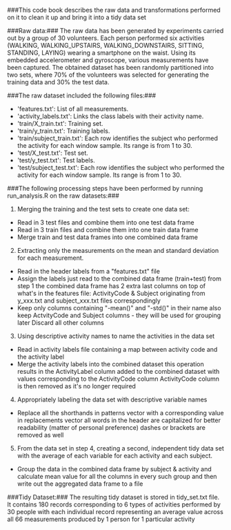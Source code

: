 ###This code book describes the raw data and transformations performed on it to clean it up and bring it into a tidy data set

###Raw data:###
The raw data has been generated by experiments carried out by a group of 30 volunteers. Each person performed six activities (WALKING, WALKING_UPSTAIRS, WALKING_DOWNSTAIRS, SITTING, STANDING, LAYING) wearing a smartphone on the waist. Using its embedded accelerometer and gyroscope, various measurements have been captured. The obtained dataset has been randomly partitioned into two sets, where 70% of the volunteers was selected for generating the training data and 30% the test data. 

###The raw dataset included the following files:###
- 'features.txt': List of all measurements.
- 'activity_labels.txt': Links the class labels with their activity name.
- 'train/X_train.txt': Training set.
- 'train/y_train.txt': Training labels.
- 'train/subject_train.txt': Each row identifies the subject who performed the activity for each window sample. Its range is from 1 to 30. 
- 'test/X_test.txt': Test set.
- 'test/y_test.txt': Test labels.
- 'test/subject_test.txt': Each row identifies the subject who performed the activity for each window sample. Its range is from 1 to 30. 

###The following processing steps have been performed by running run_analysis.R on the raw datasets:###

1. Merging the training and the test sets to create one data set:
  + Read in 3 test files and combine them into one test data frame
  + Read in 3 train files and combine them into one train data frame
  + Merge train and test data frames into one combined data frame

2. Extracting only the measurements on the mean and standard deviation for each measurement.
  + Read in the header labels from a "features.txt" file
  + Assign the labels just read to the combined data frame (train+test) from step 1
     the combined data frame has 2 extra last columns on top of what's in the features file:
     ActivityCode & Subject originating from y_xxx.txt and subject_xxx.txt files correspondingly
  + Keep only columns containing "-mean()" and "-std()" in their name
     also keep ActvityCode and Subject columns - they will be used for grouping later
     Discard all other columns

3. Using descriptive activity names to name the activities in the data set

  + Read in activity labels file containing a map between activity code and the activity label
  + Merge the activity labels into the combined dataset 
     this operation results in the ActivityLabel column added to the combined dataset
     with values corresponding to the ActivityCode column
     ActivityCode column is then removed as it's no longer required

4. Appropriately labeling the data set with descriptive variable names

  + Replace all the shorthands in patterns vector with a corresponding value in replacements vector
     all words in the header are capitalized for better readability (matter of personal preference)
     dashes or brackets are removed as well

5. From the data set in step 4, creating a second, independent tidy data set with the average 
   of each variable for each activity and each subject.

  + Group the data in the combined data frame by subject & activity and calculate mean value for
     all the columns in every such group and then write out the aggregated data frame to a file

###Tidy Dataset:###
The resulting tidy dataset is stored in tidy_set.txt file. It contains 180 records corresponding to 6 types of activities performed by 30 people with each individual record representing an average value across all 66 measurements produced by 1 person for 1 particular activity